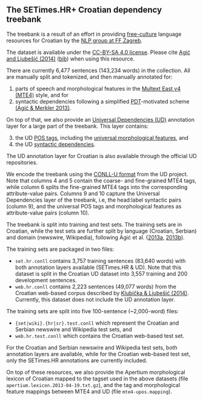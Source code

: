 ## The SETimes.HR+ Croatian dependency treebank

The treebank is a result of an effort in providing [free-culture](http://creativecommons.org/freeworks) language resources for Croatian by the [NLP group at FF Zagreb](http://nlp.ffzg.hr).

The dataset is available under the [CC-BY-SA 4.0 license](https://creativecommons.org/licenses/by-sa/4.0/). Please cite [Agić and Ljubešić (2014)](http://www.lrec-conf.org/proceedings/lrec2014/pdf/690_Paper.pdf) ([bib](http://aclweb.org/anthology/L/L14/L14-1542.bib)) when using this resource.

There are currently 6,477 sentences (143,234 words) in the collection. All are manually split and tokenized, and then manually annotated for:

1. parts of speech and morphological features in the [Multext East v4 (MTE4)](http://nlp.ffzg.hr/data/tagging/msd-hr.html) style, and for 
2. syntactic dependencies following a simplified [PDT](https://ufal.mff.cuni.cz/pdt3.0)-motivated scheme [(Agić & Merkler 2013)](http://link.springer.com/chapter/10.1007/978-3-642-40585-3_70).

On top of that, we also provide an [Universal Dependencies (UD)](http://universaldependencies.github.io/docs/) annotation layer for a large part of the treebank. This layer contains:

3. the UD [POS tags](http://universaldependencies.github.io/docs/u/pos/all.html), including the [universal morphological features](http://universaldependencies.github.io/docs/u/feat/all.html), and 
4. the UD [syntactic dependencies](http://universaldependencies.github.io/docs/u/dep/all.html).

The UD annotation layer for Croatian is also available through the official UD repositories.

We encode the treebank using the [CONLL-U format](http://universaldependencies.github.io/docs/format.html) from the UD project. Note that columns 4 and 5 contain the coarse- and fine-grained MTE4 tags, while column 6 splits the fine-grained MTE4 tags into the corresponding attribute-value pairs. Columns 9 and 10 capture the Universal Dependencies layer of the treebank, i.e, the head:label syntactic pairs (column 9), and the universal POS tags and morphological features as attribute-value pairs (column 10).

The treebank is split into training and test sets. The training sets are in Croatian, while the test sets are further split by language (Croatian, Serbian) and domain (newswire, Wikipedia), following Agić et al. ([2013a](http://www.aclweb.org/anthology/W/W13/W13-2408.pdf), [2013b](http://www.aclweb.org/anthology/W/W13/W13-4903.pdf)).

The training sets are packaged in two files:

* `set.hr.conll` contains 3,757 training sentences (83,640 words) with both annotation layers available (SETimes.HR & UD). Note that this dataset is split in the Croatian UD dataset into 3,557 training and 200 development sentences.
* `web.hr.conll` contains 2,223 sentences (49,077 words) from the Croatian web-based corpus described by [Klubička & Ljubešić (2014)](http://nl.ijs.si/isjt14/proceedings/isjt2014_10.pdf). Currently, this dataset does not include the UD annotation layer.

The training sets are split into five 100-sentence (~2,000-word) files:

* `{set|wiki}.{hr|sr}.test.conll` which represent the Croatian and Serbian newswire and Wikipedia test sets, and
* `web.hr.test.conll` which contains the Croatian web-based test set.

For the Croatian and Serbian newswire and Wikipedia test sets, both annotation layers are available, while for the Croatian web-based test set, only the SETimes.HR annotations are currently included.

On top of these resources, we also provide the Apertium morphological lexicon of Croatian mapped to the tagset used in the above datasets (file `apertium.lexicon.2013-04-19.txt.gz`), and the tag and morphological feature mappings between MTE4 and UD (file `mte4-upos.mapping`).
